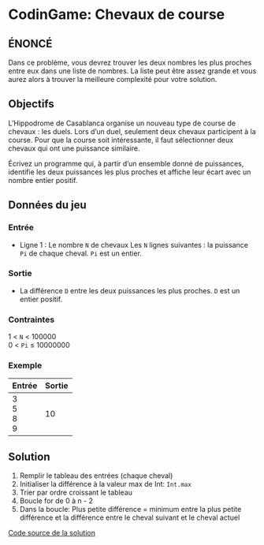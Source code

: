# CodinGame: Chevaux de course

## ÉNONCÉ
Dans ce problème, vous devrez trouver les deux nombres les plus proches entre eux dans une liste de nombres. La liste peut être assez grande et vous aurez alors à trouver la meilleure complexité pour votre solution.

## Objectifs
L’Hippodrome de Casablanca organise un nouveau type de course de chevaux : les duels. Lors d’un duel, seulement deux chevaux participent à la course. Pour que la course soit intéressante, il faut sélectionner deux chevaux qui ont une puissance similaire.  
  
Écrivez un programme qui, à partir d’un ensemble donné de puissances, identifie les deux puissances les plus proches et affiche leur écart avec un nombre entier positif.

## Données du jeu

### Entrée
 - Ligne 1 : Le nombre  `N` de chevaux Les  `N`  lignes suivantes : la
   puissance  `Pi`  de chaque cheval. `Pi`  est un entier.

### Sortie
 - La différence `D` entre les deux puissances les plus proches. `D` est un entier positif.
 
### Contraintes
1 <  `N`  < 100000  
0 <  `Pi`  ≤ 10000000

### Exemple
Entrée | Sortie
------------ | -------------
3<br>5<br>8<br>9 | 10

## Solution

 1. Remplir le tableau des entrées (chaque cheval)
 2. Initialiser la différence à la valeur max de Int: `Int.max`
 3. Trier par ordre croissant le tableau
 4. Boucle for de 0 à n - 2
 5. Dans la boucle: Plus petite différence = minimum entre la plus petite différence et la différence entre le cheval suivant et le cheval actuel

[Code source de la solution](https://github.com/Kous92/CodinGame-Swift-FR-/blob/main/Puzzles%20classiques/Facile/Chevaux%20de%20course/chevauxDeCourse.swift)
